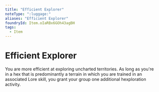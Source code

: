 ```yaml
---
title: "Efficient Explorer"
noteType: ":luggage:"
aliases: "Efficient Explorer"
foundryId: Item.oIaRBx6GOh43agBH
tags:
  - Item
---
```


# Efficient Explorer

You are more efficient at exploring uncharted territories. As long as you're in a hex that is predominantly a terrain in which you are trained in an associated Lore skill, you grant your group one additional hexploration activity.
